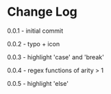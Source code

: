 # Change Log

0.0.1 - initial commit

0.0.2 - typo + icon

0.0.3 - highlight 'case' and 'break'

0.0.4 - regex functions of arity > 1

0.0.5 - highlight 'else'
